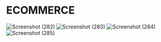 # ECOMMERCE
![Screenshot (282)](https://user-images.githubusercontent.com/86949269/176259037-bc6b90dd-1430-49ae-bcaf-e46cd944cb99.png)
![Screenshot (283)](https://user-images.githubusercontent.com/86949269/176259050-c55029a1-0d5c-458d-8088-6ba999972603.png)
![Screenshot (284)](https://user-images.githubusercontent.com/86949269/176259059-2a8ff883-3aa0-4396-80c4-ce538fcdc315.png)
![Screenshot (285)](https://user-images.githubusercontent.com/86949269/176259061-ac17e8e0-849e-4066-913d-217c6617da03.png)
